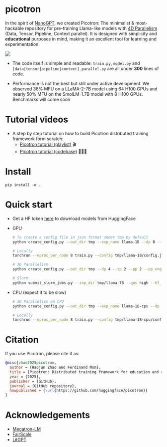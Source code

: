# picotron
In the spirit of [NanoGPT](https://github.com/karpathy/nanoGPT), we created Picotron: The minimalist & most-hackable repository for pre-training Llama-like models with [4D Parallelism](https://arxiv.org/abs/2407.21783) (Data, Tensor, Pipeline, Context parallel). It is designed with simplicity and **educational** purposes in mind, making it an excellent tool for learning and experimentation.

![](assets/banière.png)
- The code itself is simple and readable: `train.py`, `model.py` and `[data|tensor|pipeline|context]_parallel.py` are all under **300** lines of code.

- Performance is not the best but still under active development. We observed 38% MFU on a LLaMA-2-7B model using 64 H100 GPUs and nearly 50% MFU on the SmolLM-1.7B model with 8 H100 GPUs. Benchmarks will come soon

# Tutorial videos

- A step by step tutorial on how to build Picotron distributed training framework form scratch:
    - [Picotron tutorial (playlist)](https://www.youtube.com/playlist?list=PL-_armZiJvAnhcRr6yTJ0__f3Oi-LLi9S) 🎬
    - [Picotron tutorial (codebase)](https://github.com/huggingface/picotron_tutorial) 👷🏻‍♂️

# Install

```
pip install -e .
```

# Quick start
- Get a HF token [here](https://huggingface.co/settings/tokens) to download models from HuggingFace

- GPU
    ```sh
    # To create a config file in json format under tmp by default
    python create_config.py --out_dir tmp --exp_name llama-1B --dp 8 --model_name HuggingFaceTB/SmolLM-1.7B --num_hidden_layers 15  --grad_acc_steps 32 --mbs 4 --seq_len 1024 --hf_token <HF_TOKEN>

    # Locally
    torchrun --nproc_per_node 8 train.py --config tmp/llama-1B/config.json 

    # 3D Parallelism
    python create_config.py --out_dir tmp --dp 4 --tp 2 --pp 2 --pp_engine 1f1b --exp_name llama-7B --model_name meta-llama/Llama-2-7b-hf  --grad_acc_steps 32 --mbs 4 --seq_len 1024 --hf_token <HF_TOKEN>

    # Slurm
    python submit_slurm_jobs.py --inp_dir tmp/llama-7B --qos high --hf_token <HF_TOKEN>
    ```

-  CPU (expect it to be slow)
    ```sh
    # 3D Parallelism on CPU
    python create_config.py --out_dir tmp --exp_name llama-1B-cpu --dp 2 --tp 2 --pp 2 --pp_engine 1f1b --model_name HuggingFaceTB/SmolLM-1.7B --num_hidden_layers 5  --grad_acc_steps 2 --mbs 4 --seq_len 128 --hf_token <HF_TOKEN> --use_cpu

    # Locally
    torchrun --nproc_per_node 8 train.py --config tmp/llama-1B-cpu/config.json
    ```

# Citation
If you use Picotron, please cite it as:

```bibtex
@misc{zhao2025picotron,
  author = {Haojun Zhao and Ferdinand Mom},
  title = {Picotron: Distributed training framework for education and research experimentation},
  year = {2025},
  publisher = {GitHub},
  journal = {GitHub repository},
  howpublished = {\url{https://github.com/huggingface/picotron}}
}
```

# Acknowledgements

- [Megatron-LM](https://github.com/NVIDIA/Megatron-LM)
- [FairScale](https://github.com/facebookresearch/fairscale)
- [LitGPT](https://github.com/Lightning-AI/lit-gpt)
